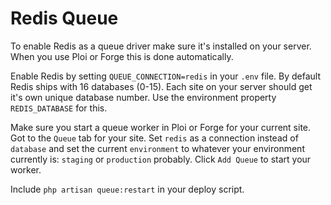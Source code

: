 # Redis Queue

To enable Redis as a queue driver make sure it's installed on your server. When you use Ploi or Forge this is done automatically.

Enable Redis by setting `QUEUE_CONNECTION=redis` in your `.env` file. By default Redis ships with 16 databases (0-15). Each site on your server should get it's own unique database number. Use the environment property `REDIS_DATABASE` for this.

Make sure you start a queue worker in Ploi or Forge for your current site. Got to the `Queue` tab for your site. Set `redis` as a connection instead of `database` and set the current `environment` to whatever your environment currently is: `staging` or `production` probably. Click `Add Queue` to start your worker.

Include `php artisan queue:restart` in your deploy script.
